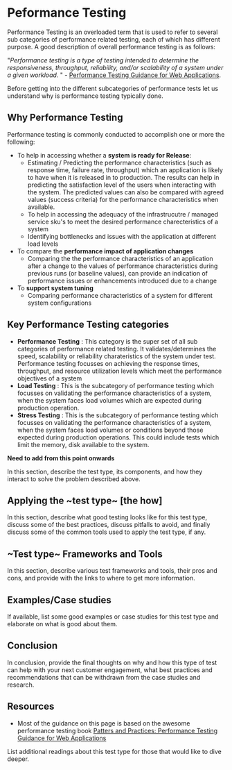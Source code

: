 # Peformance Testing

Performance Testing is an overloaded term that is used to refer to several sub categories of performance related testing, each of which has different purpose. A good description of overall performance testing is as follows: 

"*Performance testing is a type of testing intended to determine the responsiveness, throughput, reliability, and/or scalability of a system under a given workload.* " -  [Performance Testing Guidance for Web Applications](https://docs.microsoft.com/en-us/archive/blogs/dajung/ebook-pnp-performance-testing-guidance-for-web-applications).

Before getting into the different subcategories of performance tests let us understand why is performance testing typically done.


## Why Performance Testing

Performance testing is commonly conducted to accomplish one or more the following:

* To help in accessing whether a **system is ready for Release**:
  * Estimating / Predicting the performance characteristics (such as response time, failure rate, throughput) which an application is likely to have when it is released in to production. The results can help in predicting the satisfaction level of the users when interacting with the system. The predicted values can also be compared with agreed values (success criteria) for the performance characteristics when available. 
  * To help in accessing the adequacy of the infrastrucutre / managed service sku's to meet the desired performance charecteristics of a system
  * Identifying bottlenecks and issues with the application at different load levels
* To compare the **performance impact of application changes**
  * Comparing the the performance characteristics of an application after a change to the values of performance characteristics during previous runs (or baseline values), can provide an indication of performance issues or enhancements introduced due to a change
* To **support system tuning**
  * Comparing performance characteristics of a system for different system configurations



## Key Performance Testing categories
* **Performance Testing** : This category is the super set of all sub categories of performance related testing. It validates/determines the speed, scalability or reliability charateristics of the system under test. Performance testing focusses on achieving the response times, throughput, and resource utilization levels which meet the performance objectives of a system
* **Load Testing** : This is the subcategory of performance testing which focusses on validating the performance characteristics of a system, when the system faces load volumes which are expected during production operation.
* **Stress Testing** : This is the subcategory of performance testing which focusses on validating the performance characteristics of a system, when the system faces load volumes or conditions beyond those expected during production operations. This could include tests which limit the memory, disk available to the system.

<TODO>**Need to add from this point onwards**

In this section, describe the test type, its components, and how they interact to solve the problem described above.

## Applying the ~test type~ [the how]

In this section, describe what good testing looks like for this test type, discuss some of the best practices, discuss pitfalls to avoid, and finally discuss some of the common tools used to apply the test type, if any.

## ~Test type~ Frameworks and Tools

In this section, describe various test frameworks and tools, their pros and cons, and provide with the links to where to get more information.

## Examples/Case studies

If available, list some good examples or case studies for this test type and elaborate on what is good about them.

## Conclusion

In conclusion, provide the final thoughts on why and how this type of test can help with your next customer engagement, what best practices and recommendations that can be withdrawn from the case studies and research.

## Resources

* Most of the guidance on this page is based on the awesome performance testing book [Patters and Practices: Performance Testing Guidance for Web Applications](https://docs.microsoft.com/en-us/archive/blogs/dajung/ebook-pnp-performance-testing-guidance-for-web-applications)

List additional readings about this test type for those that would like to dive deeper.
